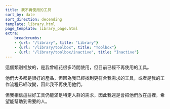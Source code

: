 ```yaml
---
title: 我不再使用的工具
sort_by: date
sort_direction: decending
template: library.html
page_template: library_page.html
extra: 
    breadcrumbs: 
    - {url: "/library", title: "Library"}
    - {url: "/library/toolbox", title: "Toolbox"}
    - {url: "/library/toolbox/inactive", title: "Inactive"}
---
```


這個類別裡放的，是我曾經花很多時間使用，但目前已經不再使用的工具。

他們大多都是很好的產品，但因為我已經找到更符合我需求的工具，或者是我的工作流程已經改變，因此我不再使用他們。

但我相信這些好工具仍能滿足特定人群的需求，因此我還是會把他們放在這裡，希望能幫助到需要的人。
